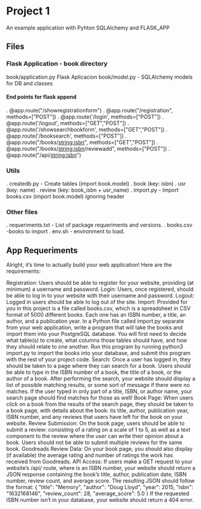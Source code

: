 # Project 1

An example application with Pyhton SQLAlchemy and FLASK_APP

## Files

### Flask Application - book directory
  book/application.py Flask Aplicacion
  book/model.py - SQLAlchemy models for DB and classes

#### End points for flask append

. @app.route("/showregistrationform")
. @app.route("/registration", methods=["POST"])
. @app.route('/login', methods=["POST"])
. @app.route('/logout', methods=["GET","POST"])
. @app.route('/showsearchbookform', methods=["GET","POST"])
. @app.route('/booksearch', methods=["POST"])
. @app.route("/books/<string:isbn>", methods=["GET","POST"])
. @app.route("/books/<string:isbn>/reviewadd", methods=["POST"])
. @app.route("/api/<string:isbn>")


### Utils
. createdb.py - Create tables (import book.model)
  . book (key: isbn)
  . usr (key: name)
  . review (key: book_isbn + usr_name)
. import.py - Import books.csv (import book.model) ignoring header

### Other files
. requeriments.txt - List of package requeriments and versions.
. books.csv -books to import
. env.sh - environment to load.

## App Requeriments

Alright, it’s time to actually build your web application! Here are the requirements:

Registration: Users should be able to register for your website, providing (at minimum) a username and password.
Login: Users, once registered, should be able to log in to your website with their username and password.
Logout: Logged in users should be able to log out of the site.
Import: Provided for you in this project is a file called books.csv, which is a spreadsheet in CSV format of 5000 different books. Each one has an ISBN number, a title, an author, and a publication year. In a Python file called import.py separate from your web application, write a program that will take the books and import them into your PostgreSQL database. You will first need to decide what table(s) to create, what columns those tables should have, and how they should relate to one another. Run this program by running python3 import.py to import the books into your database, and submit this program with the rest of your project code.
Search: Once a user has logged in, they should be taken to a page where they can search for a book. Users should be able to type in the ISBN number of a book, the title of a book, or the author of a book. After performing the search, your website should display a list of possible matching results, or some sort of message if there were no matches. If the user typed in only part of a title, ISBN, or author name, your search page should find matches for those as well!
Book Page: When users click on a book from the results of the search page, they should be taken to a book page, with details about the book: its title, author, publication year, ISBN number, and any reviews that users have left for the book on your website.
Review Submission: On the book page, users should be able to submit a review: consisting of a rating on a scale of 1 to 5, as well as a text component to the review where the user can write their opinion about a book. Users should not be able to submit multiple reviews for the same book.
Goodreads Review Data: On your book page, you should also display (if available) the average rating and number of ratings the work has received from Goodreads.
API Access: If users make a GET request to your website’s /api/<isbn> route, where <isbn> is an ISBN number, your website should return a JSON response containing the book’s title, author, publication date, ISBN number, review count, and average score. The resulting JSON should follow the format:
{
    "title": "Memory",
    "author": "Doug Lloyd",
    "year": 2015,
    "isbn": "1632168146",
    "review_count": 28,
    "average_score": 5.0
}
If the requested ISBN number isn’t in your database, your website should return a 404 error.


